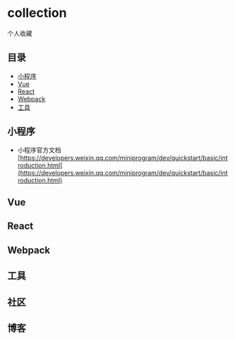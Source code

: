 # collection
个人收藏

## 目录

* [小程序](#小程序)
* [Vue](#Vue)
* [React](#React)
* [Webpack](#Webpack)
* [工具](#工具)

## 小程序

* 小程序官方文档 [https://developers.weixin.qq.com/miniprogram/dev/quickstart/basic/introduction.html](https://developers.weixin.qq.com/miniprogram/dev/quickstart/basic/introduction.html)

## Vue

## React

## Webpack

## 工具

## 社区

## 博客
